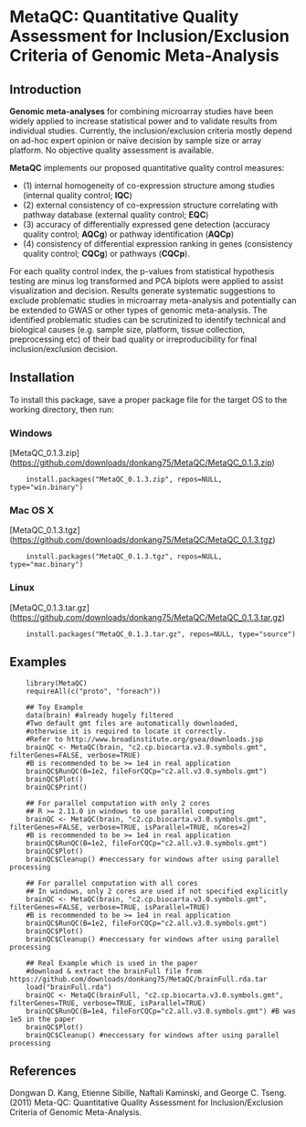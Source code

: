 MetaQC: Quantitative Quality Assessment for Inclusion/Exclusion Criteria of Genomic Meta-Analysis
============================================================================

Introduction
------------
__Genomic meta-analyses__ for combining microarray studies have been widely applied to increase statistical power and to validate results from individual studies. Currently, the inclusion/exclusion criteria mostly depend on ad-hoc expert opinion or naïve decision by sample size or array platform. No objective quality assessment is available. 

__MetaQC__ implements our proposed quantitative quality control measures: 

* (1) internal homogeneity of co-expression structure among studies (internal quality control; __IQC__)
* (2) external consistency of co-expression structure correlating with pathway database (external quality control; __EQC__)
* (3) accuracy of differentially expressed gene detection (accuracy quality control; __AQCg__) or pathway identification (__AQCp__)
* (4) consistency of differential expression ranking in genes (consistency quality control; __CQCg__) or pathways (__CQCp__). 

For each quality control index, the p-values from statistical hypothesis testing are minus log transformed and PCA biplots were applied to assist visualization and decision. Results generate systematic suggestions to exclude problematic studies in microarray meta-analysis and potentially can be extended to GWAS or other types of genomic meta-analysis. The identified problematic studies can be scrutinized to identify technical and biological causes (e.g. sample size, platform, tissue collection, preprocessing etc) of their bad quality or irreproducibility for final inclusion/exclusion decision.

Installation
--------------
To install this package, save a proper package file for the target OS to the working directory, then run:

### Windows            
[MetaQC_0.1.3.zip] (https://github.com/downloads/donkang75/MetaQC/MetaQC_0.1.3.zip)

        install.packages("MetaQC_0.1.3.zip", repos=NULL, type="win.binary")

### Mac OS X            
[MetaQC_0.1.3.tgz] (https://github.com/downloads/donkang75/MetaQC/MetaQC_0.1.3.tgz)

        install.packages("MetaQC_0.1.3.tgz", repos=NULL, type="mac.binary")

### Linux            
[MetaQC_0.1.3.tar.gz] (https://github.com/downloads/donkang75/MetaQC/MetaQC_0.1.3.tar.gz)

        install.packages("MetaQC_0.1.3.tar.gz", repos=NULL, type="source")

Examples
-------------
        library(MetaQC)
	    requireAll(c("proto", "foreach"))

	   	## Toy Example
	    data(brain) #already hugely filtered
	    #Two default gmt files are automatically downloaded, 
		#otherwise it is required to locate it correctly.
	    #Refer to http://www.broadinstitute.org/gsea/downloads.jsp
	    brainQC <- MetaQC(brain, "c2.cp.biocarta.v3.0.symbols.gmt", filterGenes=FALSE, verbose=TRUE)
		#B is recommended to be >= 1e4 in real application					
	    brainQC$RunQC(B=1e2, fileForCQCp="c2.all.v3.0.symbols.gmt") 
	    brainQC$Plot()
	    brainQC$Print()

	    ## For parallel computation with only 2 cores
		## R >= 2.11.0 in windows to use parallel computing
	    brainQC <- MetaQC(brain, "c2.cp.biocarta.v3.0.symbols.gmt", filterGenes=FALSE, verbose=TRUE, isParallel=TRUE, nCores=2)
	    #B is recommended to be >= 1e4 in real application
		brainQC$RunQC(B=1e2, fileForCQCp="c2.all.v3.0.symbols.gmt")
	    brainQC$Plot()
	    brainQC$Cleanup() #neccessary for windows after using parallel processing

	    ## For parallel computation with all cores
		## In windows, only 2 cores are used if not specified explicitly
	    brainQC <- MetaQC(brain, "c2.cp.biocarta.v3.0.symbols.gmt", filterGenes=FALSE, verbose=TRUE, isParallel=TRUE)
		#B is recommended to be >= 1e4 in real application					
	    brainQC$RunQC(B=1e2, fileForCQCp="c2.all.v3.0.symbols.gmt")
	    brainQC$Plot()
	    brainQC$Cleanup() #neccessary for windows after using parallel processing

		## Real Example which is used in the paper
		#download & extract the brainFull file from https://github.com/downloads/donkang75/MetaQC/brainFull.rda.tar
		load("brainFull.rda")
	    brainQC <- MetaQC(brainFull, "c2.cp.biocarta.v3.0.symbols.gmt", filterGenes=TRUE, verbose=TRUE, isParallel=TRUE)
	    brainQC$RunQC(B=1e4, fileForCQCp="c2.all.v3.0.symbols.gmt") #B was 1e5 in the paper
	    brainQC$Plot()
	    brainQC$Cleanup() #neccessary for windows after using parallel processing

References
----------
Dongwan D. Kang, Etienne Sibille, Naftali Kaminski, and George C. Tseng. (2011) Meta-QC: Quantitative Quality Assessment for Inclusion/Exclusion Criteria of Genomic Meta-Analysis. 
